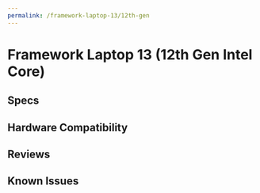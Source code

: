 ```yaml
---
permalink: /framework-laptop-13/12th-gen
---
```

# Framework Laptop 13 (12th Gen Intel Core)
## Specs
## Hardware Compatibility
## Reviews
## Known Issues